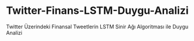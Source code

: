 # Twitter-Finans-LSTM-Duygu-Analizi
Twitter Üzerindeki Finansal Tweetlerin LSTM Sinir Ağı Algoritması ile Duygu Analizi

